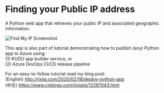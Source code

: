 # Finding your Public IP address

A Python web app that retrieves your public IP and associated geographic information. 

![Find My IP Screenshot](https://jixjiastorage.blob.core.windows.net/blog-resources/deploy-python-on-azure/complete.gif)

This app is also part of tutorial demonstrating how to publish (any) Python app to Azure using:    
(1) KUDU app builder service, or     
(2) Azure DevOps CI/CD release pipeline

For an easy-to-follow tutorial read my blog post:   
(English) http://jixjia.com/2020/02/18/deploy-python-app      
(中文) https://www.cnblogs.com/jixjia/p/12287043.html
